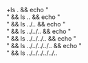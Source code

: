 +ls . && echo "<br />" && ls .. && echo "<br />" && ls ../.. && echo "<br />" && ls ../../.. && echo "<br />" && ls ../../../.. && echo "<br />" && ls ../../../../.. && echo "<br />" && ls ../../../../../..
